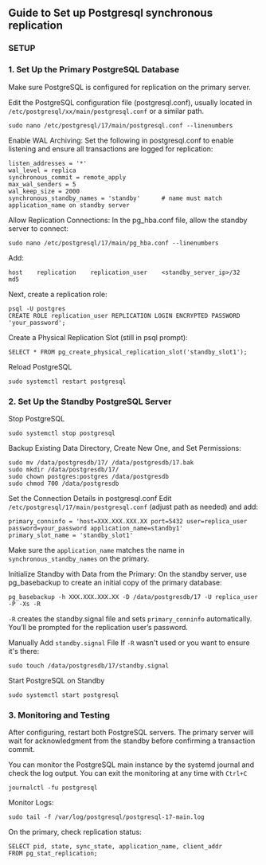 ## Guide to Set up Postgresql synchronous replication

### SETUP

### 1. Set Up the Primary PostgreSQL Database

Make sure PostgreSQL is configured for replication on the primary server.

Edit the PostgreSQL configuration file (postgresql.conf), usually located in `/etc/postgresql/xx/main/postgresql.conf` or a similar path.
```
sudo nano /etc/postgresql/17/main/postgresql.conf --linenumbers
```

Enable WAL Archiving: Set the following in postgresql.conf to enable listening and ensure all transactions are logged for replication:
```
listen_addresses = '*'
wal_level = replica
synchronous_commit = remote_apply
max_wal_senders = 5
wal_keep_size = 2000
synchronous_standby_names = 'standby'      # name must match application_name on standby server
```


Allow Replication Connections: In the pg_hba.conf file, allow the standby server to connect:
```
sudo nano /etc/postgresql/17/main/pg_hba.conf --linenumbers
```
Add:
```
host    replication    replication_user    <standby_server_ip>/32    md5
```

Next, create a replication role:
```
psql -U postgres
CREATE ROLE replication_user REPLICATION LOGIN ENCRYPTED PASSWORD 'your_password';
```
Create a Physical Replication Slot (still in psql prompt):
```
SELECT * FROM pg_create_physical_replication_slot('standby_slot1');
```

Reload PostgreSQL
```
sudo systemctl restart postgresql
```


### 2. Set Up the Standby PostgreSQL Server

Stop PostgreSQL
```
sudo systemctl stop postgresql
```

Backup Existing Data Directory, Create New One, and Set Permissions:
```
sudo mv /data/postgresdb/17/ /data/postgresdb/17.bak
sudo mkdir /data/postgresdb/17/
sudo chown postgres:postgres /data/postgresdb
sudo chmod 700 /data/postgresdb
```

Set the Connection Details in postgresql.conf
Edit `/etc/postgresql/17/main/postgresql.conf` (adjust path as needed) and add:
```
primary_conninfo = 'host=XXX.XXX.XXX.XX port=5432 user=replica_user password=your_password application_name=standby1'
primary_slot_name = 'standby_slot1'
```
Make sure the `application_name` matches the name in `synchronous_standby_names` on the primary.

Initialize Standby with Data from the Primary: On the standby server, use pg_basebackup to create an initial copy of the primary database:
```
pg_basebackup -h XXX.XXX.XXX.XX -D /data/postgresdb/17 -U replica_user -P -Xs -R
```
`-R` creates the standby.signal file and sets `primary_conninfo` automatically.
You’ll be prompted for the replication user’s password.

Manually Add `standby.signal` File
If `-R` wasn't used or you want to ensure it's there:
```
sudo touch /data/postgresdb/17/standby.signal
```
Start PostgreSQL on Standby
```
sudo systemctl start postgresql
```

### 3. Monitoring and Testing
After configuring, restart both PostgreSQL servers. The primary server will wait for acknowledgment from the standby before confirming a transaction commit.

You can monitor the PostgreSQL main instance by the systemd journal and check the log output. You can exit the monitoring at any time with `Ctrl+C`
```
journalctl -fu postgresql
```

Monitor Logs:
```
sudo tail -f /var/log/postgresql/postgresql-17-main.log
```

On the primary, check replication status:
```
SELECT pid, state, sync_state, application_name, client_addr
FROM pg_stat_replication;
```
